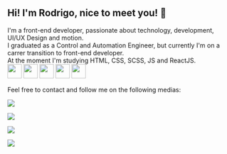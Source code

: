 <h2>Hi! I'm Rodrigo, nice to meet you! 👋 </h2>

<p>I'm a front-end developer, passionate about technology, development, UI/UX Design and motion. </br>
I graduated as a Control and Automation Engineer, but currently I'm on a carrer transition to front-end developer. </br>
At the moment I'm studying HTML, CSS, SCSS, JS and ReactJS. </br>
<img src="https://cdn.jsdelivr.net/gh/devicons/devicon/icons/html5/html5-original.svg" style="widht: 32px; height: 32px;"/> 
<img src="https://cdn.jsdelivr.net/gh/devicons/devicon/icons/css3/css3-original.svg" style="widht: 32px; height: 32px;"/>
<img src="https://cdn.jsdelivr.net/gh/devicons/devicon/icons/sass/sass-original.svg" style="widht: 32px; height: 32px;"/> 
<img src="https://cdn.jsdelivr.net/gh/devicons/devicon/icons/javascript/javascript-original.svg" style="widht: 32px; height: 32px;"/>
<img src="https://cdn.jsdelivr.net/gh/devicons/devicon/icons/react/react-original.svg" style="widht: 32px; height: 32px;"/> </br>

Feel free to contact and follow me on the following medias:
</p>

<div>
<a href="https://www.youtube.com/seu-canal-youtube-aqui" target="_blank"><img src="https://img.shields.io/badge/YouTube-FF0000?style=for-the-badge&logo=youtube&logoColor=white" target="_blank"></a>
  
<a href="https://www.twitch.tv/seu-usuário-aqui" target="_blank"><img src="https://img.shields.io/badge/Twitch-9146FF?style=for-the-badge&logo=twitch&logoColor=white" target="_blank"></a>
  
<a href = "mailto:contato@seu-usuário-aqui"><img src="https://img.shields.io/badge/Gmail-D14836?style=for-the-badge&logo=gmail&logoColor=white" target="_blank"></a>
  
<a href="https://www.linkedin.com/in/seu-usuário-linkedln-aqui" target="_blank"><img src="https://img.shields.io/badge/-LinkedIn-%230077B5?style=for-the-badge&logo=linkedin&logoColor=white" target="_blank"></a>   
</div>


<!--
**RodrigoTissianel/RodrigoTissianel** is a ✨ _special_ ✨ repository because its `README.md` (this file) appears on your GitHub profile.

Here are some ideas to get you started:

-  I’m currently working on ...
- 🌱 I’m currently learning ...
- 👯 I’m looking to collaborate on ...
- 🤔 I’m looking for help with ...
- 💬 Ask me about ...
- 📫 How to reach me: ...
- 😄 Pronouns: ...
- ⚡ Fun fact: ...
-->
